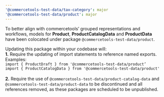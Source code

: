 ```yaml
---
'@commercetools-test-data/tax-category': major
'@commercetools-test-data/product': major
---
```


To better align with commercetools’ grouped representations and workflows, models for **Product**, **ProductCatalogData** and **ProductData** have been colocated under package `@commercetools-test-data/product`.

Updating this package within your codebase will:<br>
**1.** Require the updating of import statements to reference named exports.<br>
Examples:<br>
`import { ProductDraft } from '@commercetools-test-data/product’`<br>
`import { ProductCatalogData } from '@commercetools-test-data/product'`<br><br>
**2.** Require the use of `@commercetools-test-data/product-catalog-data` and `@commercetools-test-data/product-data` to be discontinued and all references removed, as these packages are scheduled to be unpublished.
